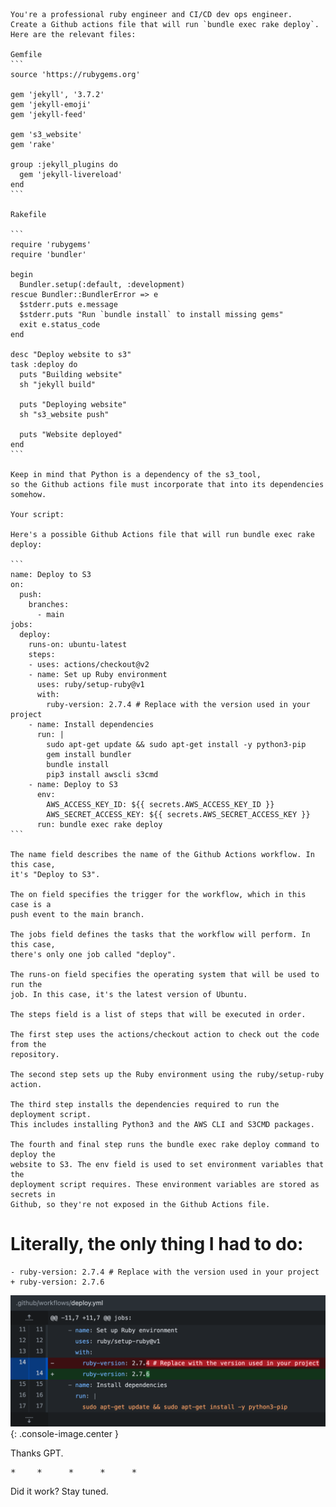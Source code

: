 ````text
You're a professional ruby engineer and CI/CD dev ops engineer.
Create a Github actions file that will run `bundle exec rake deploy`.
Here are the relevant files:

Gemfile
```
source 'https://rubygems.org'

gem 'jekyll', '3.7.2'
gem 'jekyll-emoji'
gem 'jekyll-feed'

gem 's3_website'
gem 'rake'

group :jekyll_plugins do
  gem 'jekyll-livereload'
end
```

Rakefile

```
require 'rubygems'
require 'bundler'

begin
  Bundler.setup(:default, :development)
rescue Bundler::BundlerError => e
  $stderr.puts e.message
  $stderr.puts "Run `bundle install` to install missing gems"
  exit e.status_code
end

desc "Deploy website to s3"
task :deploy do
  puts "Building website"
  sh "jekyll build"

  puts "Deploying website"
  sh "s3_website push"

  puts "Website deployed"
end
```

Keep in mind that Python is a dependency of the s3_tool,
so the Github actions file must incorporate that into its dependencies somehow.

Your script:

Here's a possible Github Actions file that will run bundle exec rake deploy:

```
name: Deploy to S3
on:
  push:
    branches:
      - main
jobs:
  deploy:
    runs-on: ubuntu-latest
    steps:
    - uses: actions/checkout@v2
    - name: Set up Ruby environment
      uses: ruby/setup-ruby@v1
      with:
        ruby-version: 2.7.4 # Replace with the version used in your project
    - name: Install dependencies
      run: |
        sudo apt-get update && sudo apt-get install -y python3-pip
        gem install bundler
        bundle install
        pip3 install awscli s3cmd
    - name: Deploy to S3
      env:
        AWS_ACCESS_KEY_ID: ${{ secrets.AWS_ACCESS_KEY_ID }}
        AWS_SECRET_ACCESS_KEY: ${{ secrets.AWS_SECRET_ACCESS_KEY }}
      run: bundle exec rake deploy
```

The name field describes the name of the Github Actions workflow. In this case,
it's "Deploy to S3".

The on field specifies the trigger for the workflow, which in this case is a
push event to the main branch.

The jobs field defines the tasks that the workflow will perform. In this case,
there's only one job called "deploy".

The runs-on field specifies the operating system that will be used to run the
job. In this case, it's the latest version of Ubuntu.

The steps field is a list of steps that will be executed in order.

The first step uses the actions/checkout action to check out the code from the
repository.

The second step sets up the Ruby environment using the ruby/setup-ruby action.

The third step installs the dependencies required to run the deployment script.
This includes installing Python3 and the AWS CLI and S3CMD packages.

The fourth and final step runs the bundle exec rake deploy command to deploy the
website to S3. The env field is used to set environment variables that the
deployment script requires. These environment variables are stored as secrets in
Github, so they're not exposed in the Github Actions file.
````

# Literally, the only thing I had to do:

```text
- ruby-version: 2.7.4 # Replace with the version used in your project
+ ruby-version: 2.7.6
```

![Git diff of generated workflow](/images/posts/my-edit-workflow.png){: .console-image.center }

Thanks GPT.

<pre>
*    *     *     *     *
</pre>

Did it work? Stay tuned.
